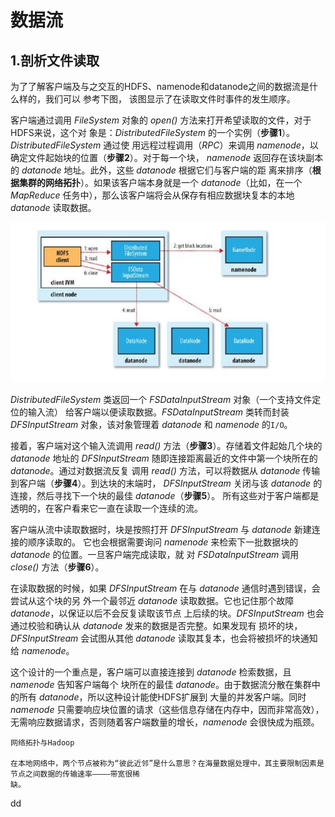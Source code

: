 数据流
================================================================================
## 1.剖析文件读取
为了了解客户端及与之交互的HDFS、namenode和datanode之间的数据流是什么样的，我们可以 参考下图，
该图显示了在读取文件时事件的发生顺序。

客户端通过调用 *FileSystem* 对象的 *open()* 方法来打开希望读取的文件，对于HDFS来说，这个对
象是：*DistributedFileSystem* 的一个实例（**步骤1**）。*DistributedFileSystem* 通过使
用远程过程调用（*RPC*）来调用 *namenode*，以确定文件起始块的位置（**步骤2**）。对于每一个块，
*namenode* 返回存在该块副本的 *datanode* 地址。此外，这些 *datanode* 根据它们与客户端的距
离来排序（**根据集群的网络拓扑**）。如果该客户端本身就是一个 *datanode*（比如，在一个
*MapReduce* 任务中），那么该客户端将会从保存有相应数据块复本的本地 *datanode* 读取数据。

![客户端读取HDFS中的数据](img/1.jpeg)

*DistributedFileSystem* 类返回一个 *FSDataInputStream* 对象（一个支持文件定位的输入流）
给客户端以便读取数据。*FSDataInputStream* 类转而封装 *DFSInputStream* 对象，该对象管理着
*datanode* 和 *namenode* 的`I/O`。

接着，客户端对这个输入流调用 *read()* 方法（**步骤3**）。存储着文件起始几个块的 *datanode*
地址的 *DFSInputStream* 随即连接距离最近的文件中第一个块所在的 *datanode*。通过对数据流反复
调用 *read()* 方法，可以将数据从 *datanode* 传输到客户端（**步骤4**）。到达块的末端时，
*DFSInputStream* 关闭与该 *datanode* 的连接，然后寻找下一个块的最佳 *datanode*（**步骤5**）。
所有这些对于客户端都是透明的，在客户看来它一直在读取一个连续的流。

客户端从流中读取数据时，块是按照打开 *DFSInputStream* 与 *datanode* 新建连接的顺序读取的。
它也会根据需要询问 *namenode* 来检索下一批数据块的 *datanode* 的位置。一旦客户端完成读取，就
对 *FSDataInputStream* 调用 *close()* 方法（**步骤6**）。

在读取数据的时候，如果 *DFSInputStream* 在与 *datanode* 通信时遇到错误，会尝试从这个块的另
外一个最邻近 *datanode* 读取数据。它也记住那个故障 *datanode*，以保证以后不会反复读取该节点
上后续的块。*DFSInputStream* 也会通过校验和确认从 *datanode* 发来的数据是否完整。如果发现有
损坏的块，*DFSInputStream* 会试图从其他 *datanode* 读取其复本，也会将被损坏的块通知给
*namenode*。

这个设计的一个重点是，客户端可以直接连接到 *datanode* 检索数据，且 *namenode* 告知客户端每个
块所在的最佳 *datanode*。由于数据流分散在集群中的所有 *datanode*，所以这种设计能使HDFS扩展到
大量的并发客户端。同时 *namenode* 只需要响应块位置的请求（这些信息存储在内存中，因而非常高效），
无需响应数据请求，否则随着客户端数量的增长，*namenode* 会很快成为瓶颈。
```
网络拓扑与Hadoop

在本地网络中，两个节点被称为“彼此近邻”是什么意思？在海量数据处理中，其主要限制因素是节点之间数据的传输速率————带宽很稀
缺。
```

































dd
